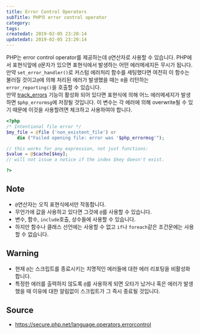 ```yaml
---
title: Error Control Operators
subTitle: PHP의 error control operator
category: 
tags: 
createdat: 2019-02-05 23:20:14
updatedat: 2019-02-05 23:20:14
---
```


PHP는 error control operator를 제공하는데 `@`연산자로 사용할 수 있습니다.
PHP에서 표현식앞에 `@`문자가 있으면 표현식에서 발생하는 어떤 에러메세지든
무시가 됩니다.  
만약 `set_error_handler()`로 커스텀 에러처리 함수를 세팅했다면 여전히 이 함수는
불러질 것이고`@`에 의해 처리된 에러가 발생했을 때는 `0`을 리턴하는
`error_reporting()`을 호출할 수 있습니다.  
만약 [track_errors](https://secure.php.net/manual/en/errorfunc.configuration.php#ini.track-errors)
기능이 활성화 되어 있다면 표현식에 의해 어느 에러메세지가 발생하면
`$php_errormsg`에 저장될 것입니다. 이 변수는 각 에러에 의해 overwrite될 수 있기
때문에 이것을 사용할려면 체크하고 사용하여야 합니다.

```php
<?php
/* Intentional file error */
$my_file = @file ('non_existent_file') or
    die ("Failed opening file: error was '$php_errormsg'");

// this works for any expression, not just functions:
$value = @$cache[$key];
// will not issue a notice if the index $key doesn't exist.

?>
```

## Note

* `@`연산자는 오직 표현식에서만 작동합니다.
* 무언가에 값을 사용하고 있다면 그것에 `@`를 사용할 수 있습니다.
* 변수, 함수, `include`호출, 상수들에 사용할 수 있습니다.
* 하지만 함수나 클래스 선언에는 사용할 수 없고 `if`나 `foreach`같은 조건문에는
  사용할 수 없습니다.

## Warning

* 현재 `@`는 스크립트를 종료시키는 치명적인 에러들에 대한 에러 리포팅을
  비활성화 합니다.
* 특정한 에러를 출력하지 않도록 `@`를 사용하게 되면 오타가 났거나 혹은 에러가
  발생했을 때 이유에 대한 알림없이 스크립트가 그 즉시 종료될 것입니다.

## Source

* https://secure.php.net/language.operators.errorcontrol
